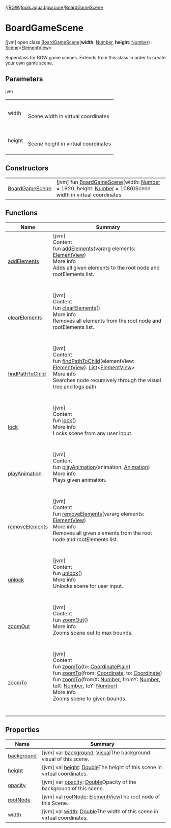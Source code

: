 //[BGW](../../../index.md)/[tools.aqua.bgw.core](../index.md)/[BoardGameScene](index.md)



# BoardGameScene  
 [jvm] open class [BoardGameScene](index.md)(**width**: [Number](https://kotlinlang.org/api/latest/jvm/stdlib/kotlin/-number/index.html), **height**: [Number](https://kotlinlang.org/api/latest/jvm/stdlib/kotlin/-number/index.html)) : [Scene](../-scene/index.md)<[ElementView](../../tools.aqua.bgw.elements/-element-view/index.md)> 

Superclass for BGW game scenes. Extends from this class in order to create your own game scene.

   


## Parameters  
  
jvm  
  
| | |
|---|---|
| <a name="tools.aqua.bgw.core/BoardGameScene///PointingToDeclaration/"></a>width| <a name="tools.aqua.bgw.core/BoardGameScene///PointingToDeclaration/"></a><br><br>Scene width in virtual coordinates<br><br>|
| <a name="tools.aqua.bgw.core/BoardGameScene///PointingToDeclaration/"></a>height| <a name="tools.aqua.bgw.core/BoardGameScene///PointingToDeclaration/"></a><br><br>Scene height in virtual coordinates<br><br>|
  


## Constructors  
  
| | |
|---|---|
| <a name="tools.aqua.bgw.core/BoardGameScene/BoardGameScene/#kotlin.Number#kotlin.Number/PointingToDeclaration/"></a>[BoardGameScene](-board-game-scene.md)| <a name="tools.aqua.bgw.core/BoardGameScene/BoardGameScene/#kotlin.Number#kotlin.Number/PointingToDeclaration/"></a> [jvm] fun [BoardGameScene](-board-game-scene.md)(width: [Number](https://kotlinlang.org/api/latest/jvm/stdlib/kotlin/-number/index.html) = 1920, height: [Number](https://kotlinlang.org/api/latest/jvm/stdlib/kotlin/-number/index.html) = 1080)Scene width in virtual coordinates   <br>|


## Functions  
  
|  Name |  Summary | 
|---|---|
| <a name="tools.aqua.bgw.core/Scene/addElements/#kotlin.Array[tools.aqua.bgw.elements.ElementView]/PointingToDeclaration/"></a>[addElements](index.md#1316805822%2FFunctions%2F-1902411840)| <a name="tools.aqua.bgw.core/Scene/addElements/#kotlin.Array[tools.aqua.bgw.elements.ElementView]/PointingToDeclaration/"></a>[jvm]  <br>Content  <br>fun [addElements](index.md#1316805822%2FFunctions%2F-1902411840)(vararg elements: [ElementView](../../tools.aqua.bgw.elements/-element-view/index.md))  <br>More info  <br>Adds all given elements to the root node and rootElements list.  <br><br><br>|
| <a name="tools.aqua.bgw.core/Scene/clearElements/#/PointingToDeclaration/"></a>[clearElements](../-scene/clear-elements.md)| <a name="tools.aqua.bgw.core/Scene/clearElements/#/PointingToDeclaration/"></a>[jvm]  <br>Content  <br>fun [clearElements](../-scene/clear-elements.md)()  <br>More info  <br>Removes all elements from the root node and rootElements list.  <br><br><br>|
| <a name="tools.aqua.bgw.core/Scene/findPathToChild/#tools.aqua.bgw.elements.ElementView/PointingToDeclaration/"></a>[findPathToChild](../-scene/find-path-to-child.md)| <a name="tools.aqua.bgw.core/Scene/findPathToChild/#tools.aqua.bgw.elements.ElementView/PointingToDeclaration/"></a>[jvm]  <br>Content  <br>fun [findPathToChild](../-scene/find-path-to-child.md)(elementView: [ElementView](../../tools.aqua.bgw.elements/-element-view/index.md)): [List](https://kotlinlang.org/api/latest/jvm/stdlib/kotlin.collections/-list/index.html)<[ElementView](../../tools.aqua.bgw.elements/-element-view/index.md)>  <br>More info  <br>Searches node recursively through the visual tree and logs path.  <br><br><br>|
| <a name="tools.aqua.bgw.core/BoardGameScene/lock/#/PointingToDeclaration/"></a>[lock](lock.md)| <a name="tools.aqua.bgw.core/BoardGameScene/lock/#/PointingToDeclaration/"></a>[jvm]  <br>Content  <br>fun [lock](lock.md)()  <br>More info  <br>Locks scene from any user input.  <br><br><br>|
| <a name="tools.aqua.bgw.core/Scene/playAnimation/#tools.aqua.bgw.animation.Animation/PointingToDeclaration/"></a>[playAnimation](../-scene/play-animation.md)| <a name="tools.aqua.bgw.core/Scene/playAnimation/#tools.aqua.bgw.animation.Animation/PointingToDeclaration/"></a>[jvm]  <br>Content  <br>fun [playAnimation](../-scene/play-animation.md)(animation: [Animation](../../tools.aqua.bgw.animation/-animation/index.md))  <br>More info  <br>Plays given animation.  <br><br><br>|
| <a name="tools.aqua.bgw.core/Scene/removeElements/#kotlin.Array[tools.aqua.bgw.elements.ElementView]/PointingToDeclaration/"></a>[removeElements](index.md#-1423518191%2FFunctions%2F-1902411840)| <a name="tools.aqua.bgw.core/Scene/removeElements/#kotlin.Array[tools.aqua.bgw.elements.ElementView]/PointingToDeclaration/"></a>[jvm]  <br>Content  <br>fun [removeElements](index.md#-1423518191%2FFunctions%2F-1902411840)(vararg elements: [ElementView](../../tools.aqua.bgw.elements/-element-view/index.md))  <br>More info  <br>Removes all given elements from the root node and rootElements list.  <br><br><br>|
| <a name="tools.aqua.bgw.core/BoardGameScene/unlock/#/PointingToDeclaration/"></a>[unlock](unlock.md)| <a name="tools.aqua.bgw.core/BoardGameScene/unlock/#/PointingToDeclaration/"></a>[jvm]  <br>Content  <br>fun [unlock](unlock.md)()  <br>More info  <br>Unlocks scene for user input.  <br><br><br>|
| <a name="tools.aqua.bgw.core/Scene/zoomOut/#/PointingToDeclaration/"></a>[zoomOut](../-scene/zoom-out.md)| <a name="tools.aqua.bgw.core/Scene/zoomOut/#/PointingToDeclaration/"></a>[jvm]  <br>Content  <br>fun [zoomOut](../-scene/zoom-out.md)()  <br>More info  <br>Zooms scene out to max bounds.  <br><br><br>|
| <a name="tools.aqua.bgw.core/Scene/zoomTo/#tools.aqua.bgw.util.CoordinatePlain/PointingToDeclaration/"></a>[zoomTo](../-scene/zoom-to.md)| <a name="tools.aqua.bgw.core/Scene/zoomTo/#tools.aqua.bgw.util.CoordinatePlain/PointingToDeclaration/"></a>[jvm]  <br>Content  <br>fun [zoomTo](../-scene/zoom-to.md)(to: [CoordinatePlain](../../tools.aqua.bgw.util/-coordinate-plain/index.md))  <br>fun [zoomTo](../-scene/zoom-to.md)(from: [Coordinate](../../tools.aqua.bgw.util/-coordinate/index.md), to: [Coordinate](../../tools.aqua.bgw.util/-coordinate/index.md))  <br>fun [zoomTo](../-scene/zoom-to.md)(fromX: [Number](https://kotlinlang.org/api/latest/jvm/stdlib/kotlin/-number/index.html), fromY: [Number](https://kotlinlang.org/api/latest/jvm/stdlib/kotlin/-number/index.html), toX: [Number](https://kotlinlang.org/api/latest/jvm/stdlib/kotlin/-number/index.html), toY: [Number](https://kotlinlang.org/api/latest/jvm/stdlib/kotlin/-number/index.html))  <br>More info  <br>Zooms scene to given bounds.  <br><br><br>|


## Properties  
  
|  Name |  Summary | 
|---|---|
| <a name="tools.aqua.bgw.core/BoardGameScene/background/#/PointingToDeclaration/"></a>[background](index.md#143687209%2FProperties%2F-1902411840)| <a name="tools.aqua.bgw.core/BoardGameScene/background/#/PointingToDeclaration/"></a> [jvm] var [background](index.md#143687209%2FProperties%2F-1902411840): [Visual](../../tools.aqua.bgw.visual/-visual/index.md)The background visual of this scene.   <br>|
| <a name="tools.aqua.bgw.core/BoardGameScene/height/#/PointingToDeclaration/"></a>[height](index.md#-500663984%2FProperties%2F-1902411840)| <a name="tools.aqua.bgw.core/BoardGameScene/height/#/PointingToDeclaration/"></a> [jvm] val [height](index.md#-500663984%2FProperties%2F-1902411840): [Double](https://kotlinlang.org/api/latest/jvm/stdlib/kotlin/-double/index.html)The height of this scene in virtual coordinates.   <br>|
| <a name="tools.aqua.bgw.core/BoardGameScene/opacity/#/PointingToDeclaration/"></a>[opacity](index.md#-1328006024%2FProperties%2F-1902411840)| <a name="tools.aqua.bgw.core/BoardGameScene/opacity/#/PointingToDeclaration/"></a> [jvm] var [opacity](index.md#-1328006024%2FProperties%2F-1902411840): [Double](https://kotlinlang.org/api/latest/jvm/stdlib/kotlin/-double/index.html)Opacity of the background of this scene.   <br>|
| <a name="tools.aqua.bgw.core/BoardGameScene/rootNode/#/PointingToDeclaration/"></a>[rootNode](index.md#201890963%2FProperties%2F-1902411840)| <a name="tools.aqua.bgw.core/BoardGameScene/rootNode/#/PointingToDeclaration/"></a> [jvm] val [rootNode](index.md#201890963%2FProperties%2F-1902411840): [ElementView](../../tools.aqua.bgw.elements/-element-view/index.md)The root node of this Scene.   <br>|
| <a name="tools.aqua.bgw.core/BoardGameScene/width/#/PointingToDeclaration/"></a>[width](index.md#-392183651%2FProperties%2F-1902411840)| <a name="tools.aqua.bgw.core/BoardGameScene/width/#/PointingToDeclaration/"></a> [jvm] val [width](index.md#-392183651%2FProperties%2F-1902411840): [Double](https://kotlinlang.org/api/latest/jvm/stdlib/kotlin/-double/index.html)The width of this scene in virtual coordinates.   <br>|

